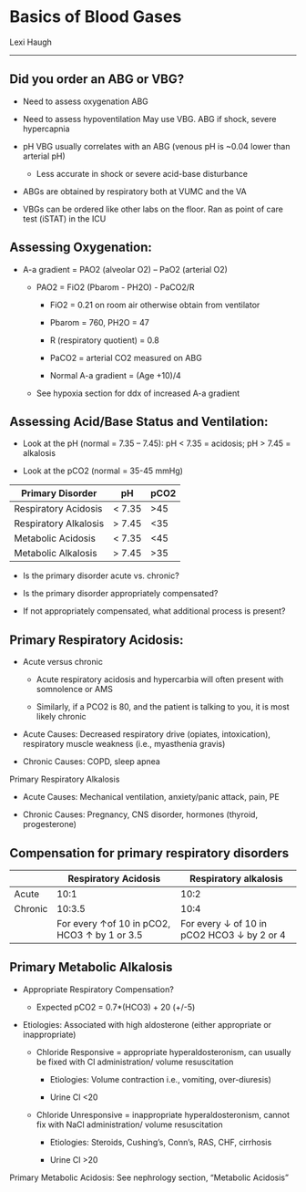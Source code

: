 # Basics of Blood Gases 

Lexi Haugh

---

## Did you order an ABG or VBG?

- Need to assess oxygenation ABG

- Need to assess hypoventilation May use VBG. ABG if shock, severe
    hypercapnia

- pH VBG usually correlates with an ABG (venous pH is \~0.04 lower
    than arterial pH)

    - Less accurate in shock or severe acid-base disturbance

- ABGs are obtained by respiratory both at VUMC and the VA

- VBGs can be ordered like other labs on the floor. Ran as point of
    care test (iSTAT) in the ICU

## Assessing Oxygenation:

- A-a gradient = PAO2 (alveolar O2) – PaO2 (arterial O2)

    - PAO2 = FiO2 (Pbarom - PH2O) - PaCO2/R

        - FiO2 = 0.21 on room air otherwise obtain from ventilator

        - Pbarom = 760, PH2O = 47

        - R (respiratory quotient) = 0.8

        - PaCO2 = arterial CO2 measured on ABG

        - Normal A-a gradient = (Age +10)/4

    - See hypoxia section for ddx of increased A-a gradient

## Assessing Acid/Base Status and Ventilation:

- Look at the pH (normal = 7.35 – 7.45): pH \< 7.35 = acidosis; pH \>
    7.45 = alkalosis

- Look at the pCO2 (normal = 35-45 mmHg)

| Primary Disorder      | pH      | pCO2 |
|-----------------------|---------|------|
| Respiratory Acidosis  | \< 7.35 | \>45 |
| Respiratory Alkalosis | \> 7.45 | \<35 |
| Metabolic Acidosis    | \< 7.35 | \<45 |
| Metabolic Alkalosis   | \> 7.45 | \>35 |

- Is the primary disorder acute vs. chronic?

- Is the primary disorder appropriately compensated?

- If not appropriately compensated, what additional process is
    present?

## Primary Respiratory Acidosis:

- Acute versus chronic

    - Acute respiratory acidosis and hypercarbia will often present with
        somnolence or AMS

    - Similarly, if a PCO2 is 80, and the patient is talking to you, it is
        most likely chronic

- Acute Causes: Decreased respiratory drive (opiates, intoxication),
    respiratory muscle weakness (i.e., myasthenia gravis)

- Chronic Causes: COPD, sleep apnea

Primary Respiratory Alkalosis

- Acute Causes: Mechanical ventilation, anxiety/panic attack, pain, PE

- Chronic Causes: Pregnancy, CNS disorder, hormones (thyroid,
    progesterone)

## Compensation for primary respiratory disorders

|         | Respiratory Acidosis                         | Respiratory alkalosis                      |
|---------|----------------------------------------------|--------------------------------------------|
| Acute   | 10:1                                         | 10:2                                       |
| Chronic | 10:3.5                                       | 10:4                                       |
|         | For every ↑of 10 in pCO2, HCO3 ↑ by 1 or 3.5 | For every ↓ of 10 in pCO2 HCO3 ↓ by 2 or 4 |

## Primary Metabolic Alkalosis

- Appropriate Respiratory Compensation?

    - Expected pCO2 = 0.7\*(HCO3) + 20 (+/-5)

- Etiologies: Associated with high aldosterone (either appropriate or
    inappropriate)

    - Chloride Responsive = appropriate hyperaldosteronism, can usually be
        fixed with Cl administration/ volume resuscitation

        - Etiologies: Volume contraction i.e., vomiting, over-diuresis)

        - Urine Cl \<20

    - Chloride Unresponsive = inappropriate hyperaldosteronism, cannot fix
        with NaCl administration/ volume resuscitation

        - Etiologies: Steroids, Cushing’s, Conn’s, RAS, CHF, cirrhosis

        - Urine Cl \>20

Primary Metabolic Acidosis: See nephrology section, “Metabolic Acidosis”
